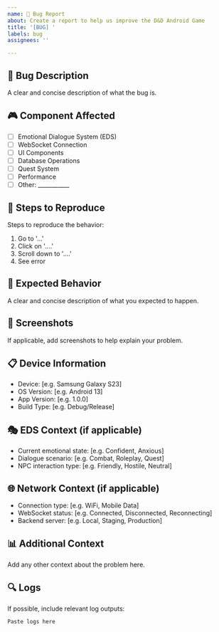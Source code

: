 ```yaml
---
name: 🐛 Bug Report
about: Create a report to help us improve the D&D Android Game
title: '[BUG] '
labels: bug
assignees: ''

---
```


## 🐛 Bug Description
A clear and concise description of what the bug is.

## 🎮 Component Affected
- [ ] Emotional Dialogue System (EDS)
- [ ] WebSocket Connection
- [ ] UI Components
- [ ] Database Operations  
- [ ] Quest System
- [ ] Performance
- [ ] Other: ___________

## 🔄 Steps to Reproduce
Steps to reproduce the behavior:
1. Go to '...'
2. Click on '....'
3. Scroll down to '....'
4. See error

## 📱 Expected Behavior
A clear and concise description of what you expected to happen.

## 📸 Screenshots
If applicable, add screenshots to help explain your problem.

## 📋 Device Information
 - Device: [e.g. Samsung Galaxy S23]
 - OS Version: [e.g. Android 13]
 - App Version: [e.g. 1.0.0]
 - Build Type: [e.g. Debug/Release]

## 🎭 EDS Context (if applicable)
- Current emotional state: [e.g. Confident, Anxious]
- Dialogue scenario: [e.g. Combat, Roleplay, Quest]
- NPC interaction type: [e.g. Friendly, Hostile, Neutral]

## 🌐 Network Context (if applicable)
- Connection type: [e.g. WiFi, Mobile Data]
- WebSocket status: [e.g. Connected, Disconnected, Reconnecting]
- Backend server: [e.g. Local, Staging, Production]

## 📊 Additional Context
Add any other context about the problem here.

## 🔍 Logs
If possible, include relevant log outputs:
```
Paste logs here
```